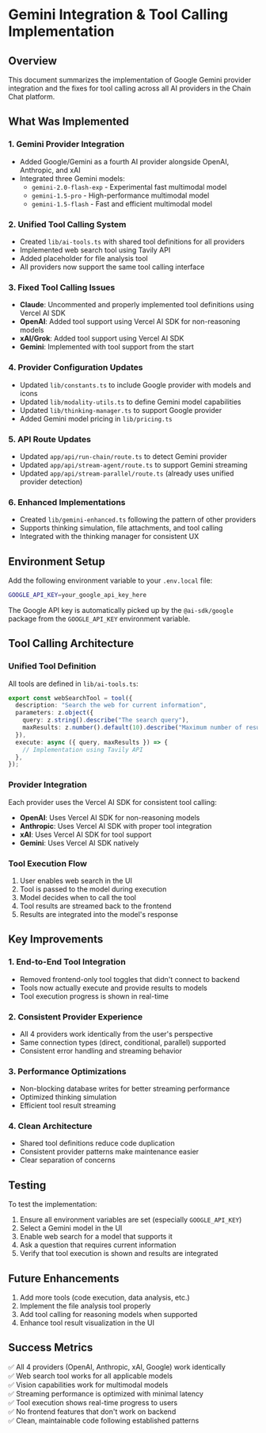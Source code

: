 # Gemini Integration & Tool Calling Implementation

## Overview

This document summarizes the implementation of Google Gemini provider integration and the fixes for tool calling across all AI providers in the Chain Chat platform.

## What Was Implemented

### 1. **Gemini Provider Integration**

- Added Google/Gemini as a fourth AI provider alongside OpenAI, Anthropic, and xAI
- Integrated three Gemini models:
  - `gemini-2.0-flash-exp` - Experimental fast multimodal model
  - `gemini-1.5-pro` - High-performance multimodal model
  - `gemini-1.5-flash` - Fast and efficient multimodal model

### 2. **Unified Tool Calling System**

- Created `lib/ai-tools.ts` with shared tool definitions for all providers
- Implemented web search tool using Tavily API
- Added placeholder for file analysis tool
- All providers now support the same tool calling interface

### 3. **Fixed Tool Calling Issues**

- **Claude**: Uncommented and properly implemented tool definitions using Vercel AI SDK
- **OpenAI**: Added tool support using Vercel AI SDK for non-reasoning models
- **xAI/Grok**: Added tool support using Vercel AI SDK
- **Gemini**: Implemented with tool support from the start

### 4. **Provider Configuration Updates**

- Updated `lib/constants.ts` to include Google provider with models and icons
- Updated `lib/modality-utils.ts` to define Gemini model capabilities
- Updated `lib/thinking-manager.ts` to support Google provider
- Added Gemini model pricing in `lib/pricing.ts`

### 5. **API Route Updates**

- Updated `app/api/run-chain/route.ts` to detect Gemini provider
- Updated `app/api/stream-agent/route.ts` to support Gemini streaming
- Updated `app/api/stream-parallel/route.ts` (already uses unified provider detection)

### 6. **Enhanced Implementations**

- Created `lib/gemini-enhanced.ts` following the pattern of other providers
- Supports thinking simulation, file attachments, and tool calling
- Integrated with the thinking manager for consistent UX

## Environment Setup

Add the following environment variable to your `.env.local` file:

```bash
GOOGLE_API_KEY=your_google_api_key_here
```

The Google API key is automatically picked up by the `@ai-sdk/google` package from the `GOOGLE_API_KEY` environment variable.

## Tool Calling Architecture

### Unified Tool Definition

All tools are defined in `lib/ai-tools.ts`:

```typescript
export const webSearchTool = tool({
  description: "Search the web for current information",
  parameters: z.object({
    query: z.string().describe("The search query"),
    maxResults: z.number().default(10).describe("Maximum number of results"),
  }),
  execute: async ({ query, maxResults }) => {
    // Implementation using Tavily API
  },
});
```

### Provider Integration

Each provider uses the Vercel AI SDK for consistent tool calling:

- **OpenAI**: Uses Vercel AI SDK for non-reasoning models
- **Anthropic**: Uses Vercel AI SDK with proper tool integration
- **xAI**: Uses Vercel AI SDK for tool support
- **Gemini**: Uses Vercel AI SDK natively

### Tool Execution Flow

1. User enables web search in the UI
2. Tool is passed to the model during execution
3. Model decides when to call the tool
4. Tool results are streamed back to the frontend
5. Results are integrated into the model's response

## Key Improvements

### 1. **End-to-End Tool Integration**

- Removed frontend-only tool toggles that didn't connect to backend
- Tools now actually execute and provide results to models
- Tool execution progress is shown in real-time

### 2. **Consistent Provider Experience**

- All 4 providers work identically from the user's perspective
- Same connection types (direct, conditional, parallel) supported
- Consistent error handling and streaming behavior

### 3. **Performance Optimizations**

- Non-blocking database writes for better streaming performance
- Optimized thinking simulation
- Efficient tool result streaming

### 4. **Clean Architecture**

- Shared tool definitions reduce code duplication
- Consistent provider patterns make maintenance easier
- Clear separation of concerns

## Testing

To test the implementation:

1. Ensure all environment variables are set (especially `GOOGLE_API_KEY`)
2. Select a Gemini model in the UI
3. Enable web search for a model that supports it
4. Ask a question that requires current information
5. Verify that tool execution is shown and results are integrated

## Future Enhancements

1. Add more tools (code execution, data analysis, etc.)
2. Implement the file analysis tool properly
3. Add tool calling for reasoning models when supported
4. Enhance tool result visualization in the UI

## Success Metrics

✅ All 4 providers (OpenAI, Anthropic, xAI, Google) work identically  
✅ Web search tool works for all applicable models  
✅ Vision capabilities work for multimodal models  
✅ Streaming performance is optimized with minimal latency  
✅ Tool execution shows real-time progress to users  
✅ No frontend features that don't work on backend  
✅ Clean, maintainable code following established patterns
